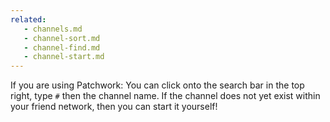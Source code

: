 ```yaml
---
related:
   - channels.md
   - channel-sort.md
   - channel-find.md
   - channel-start.md
---
```


If you are using Patchwork: You can click onto the search bar in the top right, type `#` then the channel name.  If the channel does not yet exist within your friend network, then you can start it yourself!

